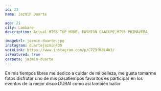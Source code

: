 ```yaml
---
id: 23
name: Jazmin Duarte

age: 21
city: Lambare
description: Actual MISS TOP MODEL FASHION CAACUPE,MISS PRIMAVERA

imageUrl: jazmin-duarte.jpg
instagram: duartejazmin435
voteLink: https://www.instagram.com/p/C7Z9fK8L4W3/
isFeatured: true
carpeta: jazmin-duarte
---
```


En mis tiempos libres me dedico a cuidar de mi belleza, me gusta tomarme fotos disfrutar uno de mis pasatiempos favoritos es participar en los eventos de la mejor disco DUBAI como así también bailar
